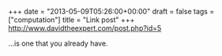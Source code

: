 +++
date = "2013-05-09T05:26:00+00:00"
draft = false
tags = ["computation"]
title = "Link post"
+++
http://www.davidtheexpert.com/post.php?id=5

...is one that you already have.
